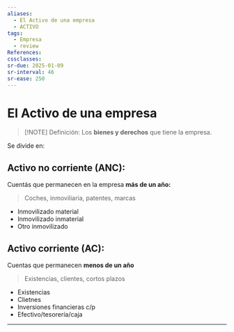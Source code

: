 ```yaml
---
aliases:
  - El Activo de una empresa
  - ACTIVO
tags:
  - Empresa
  - review
References: 
cssclasses:
sr-due: 2025-01-09
sr-interval: 46
sr-ease: 250
---
```

# El Activo de una empresa

> [!NOTE] Definición: 
> Los **bienes y derechos** que tiene la empresa.
> 

Se divide en:

## Activo no corriente (ANC):
Cuentás que permanecen en la empresa **más de un año:**
> Coches, inmoviliaria, patentes, marcas

+ Inmovilizado material
+ Inmovilizado inmaterial
+ Otro inmovilizado
## Activo corriente (AC):
Cuentas que permanecen **menos de un año**
> Existencias, clientes, cortos plazos

+ Existencias
+ Clietnes
+ Inversiones financieras c/p
+ Efectivo/tesorería/caja


***